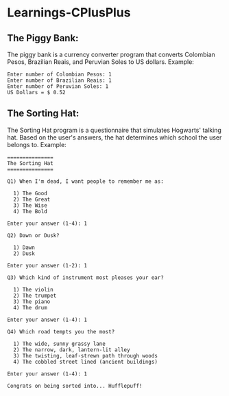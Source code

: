 # Learnings-CPlusPlus

## The Piggy Bank:

The piggy bank is a currency converter program that converts Colombian Pesos, Brazilian Reais, and Peruvian Soles to US dollars.
Example:

```
Enter number of Colombian Pesos: 1
Enter number of Brazilian Reais: 1
Enter number of Peruvian Soles: 1
US Dollars = $ 0.52
```

## The Sorting Hat:

The Sorting Hat program is a questionnaire that simulates Hogwarts' talking hat. Based on the user's answers, the hat determines which school the user belongs to.
Example:

```
===============
The Sorting Hat
===============

Q1) When I'm dead, I want people to remember me as:

  1) The Good
  2) The Great
  3) The Wise
  4) The Bold

Enter your answer (1-4): 1

Q2) Dawn or Dusk?

  1) Dawn
  2) Dusk

Enter your answer (1-2): 1

Q3) Which kind of instrument most pleases your ear?

  1) The violin
  2) The trumpet
  3) The piano
  4) The drum

Enter your answer (1-4): 1

Q4) Which road tempts you the most?

  1) The wide, sunny grassy lane
  2) The narrow, dark, lantern-lit alley
  3) The twisting, leaf-strewn path through woods
  4) The cobbled street lined (ancient buildings)

Enter your answer (1-4): 1

Congrats on being sorted into... Hufflepuff!
```
